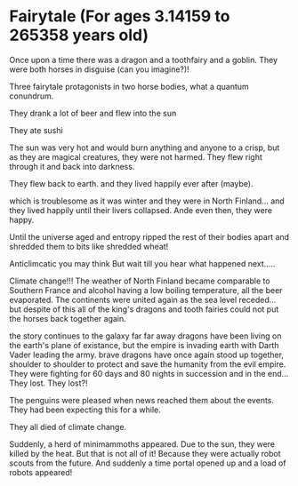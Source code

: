 # Fairytale (For ages 3.14159 to 265358 years old)

Once upon a time there was a dragon and a toothfairy and a goblin.
They were both horses in disguise (can you imagine?)!

Three fairytale protagonists in two horse bodies, what a quantum conundrum.

They drank a lot of beer and flew into the sun

They ate sushi

The sun was very hot and would burn anything and anyone to a crisp, but as they are magical creatures, they were not harmed.
They flew right through it and back into darkness.


They flew back to earth.
and they lived happily ever after (maybe).

which is troublesome as it was winter and they were in North Finland...
and they lived happily until their livers collapsed. Ande even then, they were happy.


Until the universe aged and entropy ripped the rest of 
their bodies apart and shredded them to bits like shredded wheat!

Anticlimcatic you may think But wait till you hear what happened next.....

Climate change!!! The weather of North Finland became comparable to Southern France and alcohol having a low boiling temperature, all the beer evaporated. The continents were united again as the sea level receded... but despite of this all of the king's dragons and tooth fairies could not put the horses back together again.

the story continues to the galaxy far far away
dragons have been living on the earth's plane of existance, but the empire is invading earth with Darth Vader leading the army. brave dragons have once again stood up together, shoulder to shoulder to protect and save the humanity from the evil empire. They were fighting for 60 days and 80 nights in succession and in the end... 
They lost. They lost?!

The penguins were pleased when news reached them about the events. They had been expecting this for a while.

They all died of climate change.

Suddenly, a herd of minimammoths appeared. 
Due to the sun, they were killed by the heat. 
But that is not all of it! Because they were actually robot scouts from the future. And suddenly a time portal opened up and a load of robots appeared!
